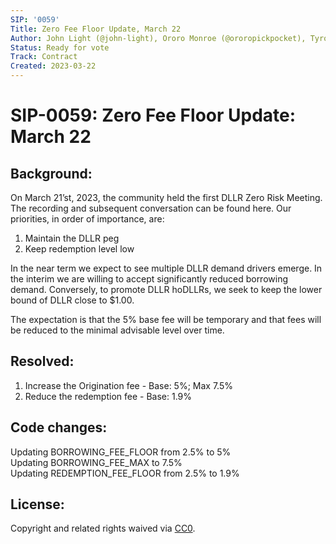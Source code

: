 ```yaml
---
SIP: '0059'
Title: Zero Fee Floor Update, March 22
Author: John Light (@john-light), Ororo Monroe (@ororopickpocket), Tyrone Johnson (@tjcloa)
Status: Ready for vote
Track: Contract
Created: 2023-03-22
---
```


# SIP-0059: Zero Fee Floor Update: March 22

## Background:
On March 21’st, 2023, the community held the first DLLR Zero Risk Meeting. The recording and subsequent conversation can be found here. 
Our priorities, in order of importance, are:
  1. Maintain the DLLR peg
  2. Keep redemption level low   

In the near term we expect to see multiple DLLR demand drivers emerge. In the interim we are willing to accept significantly reduced borrowing demand. Conversely, to promote DLLR hoDLLRs, we seek to keep the lower bound of DLLR close to $1.00.

The expectation is that the 5% base fee will be temporary and that fees will be reduced to the minimal advisable level over time.

## Resolved:
  1. Increase the Origination fee - Base: 5%; Max 7.5%
  2. Reduce the redemption fee - Base: 1.9%

## Code changes:

Updating BORROWING_FEE_FLOOR from 2.5% to 5%  
Updating BORROWING_FEE_MAX to 7.5%  
Updating REDEMPTION_FEE_FLOOR from 2.5% to 1.9% 

## License:
Copyright and related rights waived via [CC0](https://creativecommons.org/publicdomain/zero/1.0/).
